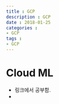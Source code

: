 ```yaml
---
title : GCP
description : GCP
date : 2018-01-25
categories :
- GCP
tags :
- GCP
---
```


# Cloud ML
- 링크에서 공부함.
-
